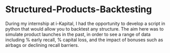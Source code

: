 # Structured-Products-Backtesting
 During my internship at i-Kapital, I had the opportunity to develop a script in python that would allow you to backtest any structure. The aim here was to simulate product launches in the past, in order to see a range of data including % early recall, % capital loss, and the impact of bonuses such as airbags or declining recall barriers.

